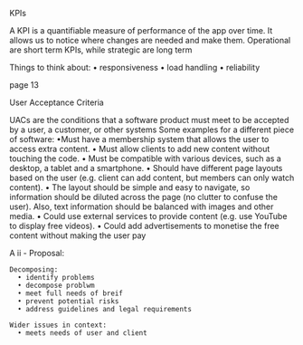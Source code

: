 KPIs

A KPI is a quantifiable measure of performance of the app over time. It allows us to notice where changes are needed and make them. Operational are short term KPIs, while strategic are long term

Things to think about:
•	responsiveness 
•	load handling
•	reliability

page 13

User Acceptance Criteria

UACs are the conditions that a software product must meet to be accepted by a user, a customer, or other systems
Some examples for a different piece of software:
•Must have a membership system that allows the user to access extra content.
• Must allow clients to add new content without touching the code.
• Must be compatible with various devices, such as a desktop, a tablet and a
smartphone.
• Should have different page layouts based on the user (e.g. client can add content,
but members can only watch content).
• The layout should be simple and easy to navigate, so information should be diluted
across the page (no clutter to confuse the user). Also, text information should be
balanced with images and other media.
• Could use external services to provide content (e.g. use YouTube to display free
videos).
• Could add advertisements to monetise the free content without making the user
pay

A ii - Proposal:

```
Decomposing:
  • identify problems
  • decompose problwm
  • meet full needs of breif
  • prevent potential risks
  • address guidelines and legal requirements
  
Wider issues in context:
  • meets needs of user and client
```
